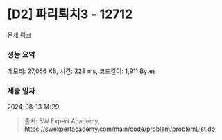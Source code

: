# [D2] 파리퇴치3 - 12712 

[문제 링크](https://swexpertacademy.com/main/code/problem/problemDetail.do?contestProbId=AXuARWAqDkQDFARa) 

### 성능 요약

메모리: 27,056 KB, 시간: 228 ms, 코드길이: 1,911 Bytes

### 제출 일자

2024-08-13 14:29



> 출처: SW Expert Academy, https://swexpertacademy.com/main/code/problem/problemList.do